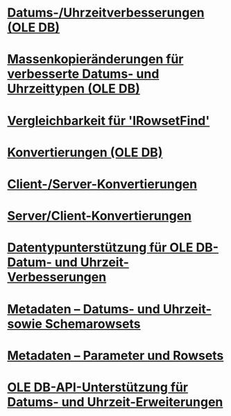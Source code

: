 # [Datums-/Uhrzeitverbesserungen (OLE DB)](date-and-time-improvements-ole-db.md)

# [Massenkopieränderungen für verbesserte Datums- und Uhrzeittypen (OLE DB)](bulk-copy-changes-for-enhanced-date-and-time-types-ole-db.md)
# [Vergleichbarkeit für 'IRowsetFind'](comparability-for-irowsetfind.md)
# [Konvertierungen (OLE DB)](conversions-ole-db.md)
# [Client-/Server-Konvertierungen](conversions-performed-from-client-to-server.md)
# [Server/Client-Konvertierungen](conversions-performed-from-server-to-client.md)
# [Datentypunterstützung für OLE DB-Datum- und Uhrzeit-Verbesserungen](data-type-support-for-ole-db-date-and-time-improvements.md)
# [Metadaten – Datums- und Uhrzeit- sowie Schemarowsets](metadata-date-and-time-and-schema-rowsets.md)
# [Metadaten – Parameter und Rowsets](metadata-parameter-and-rowset.md)
# [OLE DB-API-Unterstützung für Datums- und Uhrzeit-Erweiterungen](ole-db-api-support-for-date-and-time-enhancements.md)
